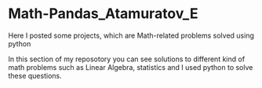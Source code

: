 # Math-Pandas_Atamuratov_E
Here I posted some projects, which are Math-related problems solved using python

In this section of my reposotory you can see solutions to different kind of math problems such as Linear Algebra, statistics and I used python to solve these questions.
